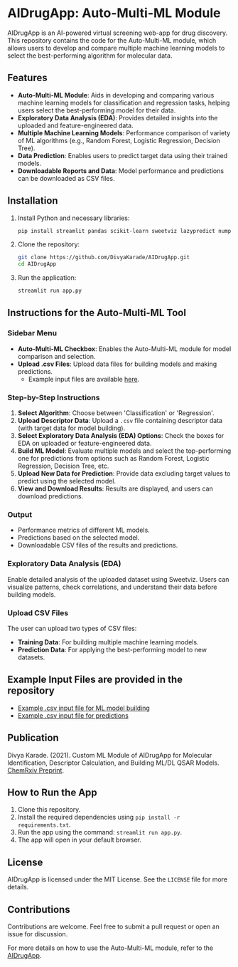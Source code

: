 # AIDrugApp: Auto-Multi-ML Module

AIDrugApp is an AI-powered virtual screening web-app for drug discovery. This repository contains the code for the Auto-Multi-ML module, which allows users to develop and compare multiple machine learning models to select the best-performing algorithm for molecular data.

## Features

- **Auto-Multi-ML Module**: Aids in developing and comparing various machine learning models for classification and regression tasks, helping users select the best-performing model for their data.
- **Exploratory Data Analysis (EDA)**: Provides detailed insights into the uploaded and feature-engineered data.
- **Multiple Machine Learning Models**: Performance comparison of variety of ML algorithms (e.g., Random Forest, Logistic Regression, Decision Tree).
- **Data Prediction**: Enables users to predict target data using their trained models.
- **Downloadable Reports and Data**: Model performance and predictions can be downloaded as CSV files.

## Installation

1. Install Python and necessary libraries:
    ```bash
    pip install streamlit pandas scikit-learn sweetviz lazypredict numpy
    ```

2. Clone the repository:
    ```bash
    git clone https://github.com/DivyaKarade/AIDrugApp.git
    cd AIDrugApp
    ```

3. Run the application:
    ```bash
    streamlit run app.py
    ```

## Instructions for the Auto-Multi-ML Tool

### Sidebar Menu
- **Auto-Multi-ML Checkbox**: Enables the Auto-Multi-ML module for model comparison and selection.
- **Upload .csv Files**: Upload data files for building models and making predictions.
  - Example input files are available [here](https://github.com/DivyaKarade/Example-.csv-input-files--AIDrugApp-v1.2).

### Step-by-Step Instructions

1. **Select Algorithm**: Choose between 'Classification' or 'Regression'.
2. **Upload Descriptor Data**: Upload a `.csv` file containing descriptor data (with target data for model building).
3. **Select Exploratory Data Analysis (EDA) Options**: Check the boxes for EDA on uploaded or feature-engineered data.
4. **Build ML Model**: Evaluate multiple models and select the top-performing one for predictions from options such as Random Forest, Logistic Regression, Decision Tree, etc.
5. **Upload New Data for Prediction**: Provide data excluding target values to predict using the selected model.
6. **View and Download Results**: Results are displayed, and users can download predictions.

### Output

- Performance metrics of different ML models.
- Predictions based on the selected model.
- Downloadable CSV files of the results and predictions.

### Exploratory Data Analysis (EDA)
Enable detailed analysis of the uploaded dataset using Sweetviz. Users can visualize patterns, check correlations, and understand their data before building models.

### Upload CSV Files
The user can upload two types of CSV files:
- **Training Data**: For building multiple machine learning models.
- **Prediction Data**: For applying the best-performing model to new datasets.

## Example Input Files are provided in the repository

- [Example .csv input file for ML model building](https://github.com/DivyaKarade/Example-.csv-input-files--AIDrugApp-v1.2)
- [Example .csv input file for predictions](https://github.com/DivyaKarade/Example-.csv-input-files--AIDrugApp-v1.2)

## Publication

Divya Karade. (2021). Custom ML Module of AIDrugApp for Molecular Identification, Descriptor Calculation, and Building ML/DL QSAR Models. [ChemRxiv Preprint](https://doi.org/10.33774/chemrxiv-2021-3f1f9).

## How to Run the App

1. Clone this repository.
2. Install the required dependencies using `pip install -r requirements.txt`.
3. Run the app using the command: `streamlit run app.py`.
4. The app will open in your default browser.

## License
AIDrugApp is licensed under the MIT License. See the `LICENSE` file for more details.

## Contributions
Contributions are welcome. Feel free to submit a pull request or open an issue for discussion.


For more details on how to use the Auto-Multi-ML module, refer to the [AIDrugApp](https://aidrugapp.streamlit.app/).
